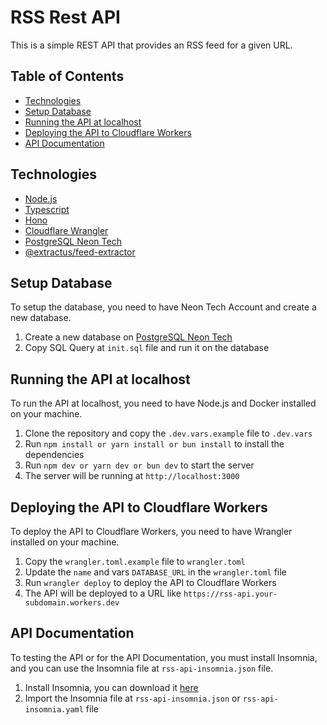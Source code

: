# RSS Rest API
This is a simple REST API that provides an RSS feed for a given URL.

## Table of Contents
- [Technologies](#technologies)
- [Setup Database](#setup-database)
- [Running the API at localhost](#running-the-api-at-localhost)
- [Deploying the API to Cloudflare Workers](#deploying-the-api-to-cloudflare-workers)
- [API Documentation](#api-documentation)

## Technologies
- [Node.js](https://nodejs.org/en/)
- [Typescript](https://www.typescriptlang.org/)
- [Hono](https://hono.dev/)
- [Cloudflare Wrangler](https://developers.cloudflare.com/workers/wrangler/)
- [PostgreSQL Neon Tech](https://neon.tech)
- [@extractus/feed-extractor](https://www.npmjs.com/package/@extractus/feed-extractor)

## Setup Database
To setup the database, you need to have Neon Tech Account and create a new database.
1. Create a new database on [PostgreSQL Neon Tech](https://neon.tech)
2. Copy SQL Query at `init.sql` file and run it on the database

## Running the API at localhost
To run the API at localhost, you need to have Node.js and Docker installed on your machine.
1. Clone the repository and copy the `.dev.vars.example` file to `.dev.vars`
2. Run `npm install or yarn install or bun install` to install the dependencies
4. Run `npm dev or yarn dev or bun dev` to start the server
5. The server will be running at `http://localhost:3000`

## Deploying the API to Cloudflare Workers
To deploy the API to Cloudflare Workers, you need to have Wrangler installed on your machine.
1. Copy the `wrangler.toml.example` file to `wrangler.toml`
2. Update the `name` and vars `DATABASE_URL` in the `wrangler.toml` file
3. Run `wrangler deploy` to deploy the API to Cloudflare Workers
4. The API will be deployed to a URL like `https://rss-api.your-subdomain.workers.dev`

## API Documentation
To testing the API or for the API Documentation, you must install Insomnia, and you can use the Insomnia file at `rss-api-insomnia.json` file.
1. Install Insomnia, you can download it [here](https://insomnia.rest/download)
2. Import the Insomnia file at `rss-api-insomnia.json` or `rss-api-insomnia.yaml` file
